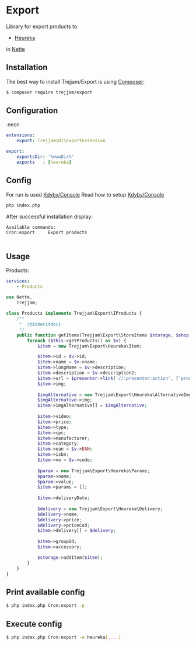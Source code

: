 Export
======

Library for export products to 
- [Heureka](http://www.heureka.cz/)

in [Nette](http://nette.org)

Installation
------------

The best way to install Trejjam/Export is using  [Composer](http://getcomposer.org/):

```sh
$ composer require trejjam/export
```

Configuration
-------------

.neon
```yml
extensions:
	export: Trejjam\DI\ExportExtension

export:
	exportsDir: '%wwwDir%'
    exports   : [heureka]
```
Config
------

For run is used [Kdyby/Console](https://github.com/kdyby/console)
Read how to setup [Kdyby/Console](https://github.com/Kdyby/Console/blob/master/docs/en/index.md)

```sh
php index.php
```

After successful installation display:

```sh
Available commands:
Cron:export     Export products
	
```

Usage
-----

Products:

```yml
services:
	- Products
```

```php
use Nette,
	Trejjam;
	
class Products implements Trejjam\Export\IProducts {
	/**
     *  {@inheritdoc}
     */
    public function getItems(Trejjam\Export\StoreItems $storage, $shop, Symfony\Component\Console\Command\Command $command, Symfony\Component\Console\Input\InputInterface $input, Symfony\Component\Console\Output\OutputInterface $output) {
        foreach ($this->getProducts() as $v) {
            $item = new Trejjam\Export\Heureka\Item;

            $item->id = $v->id;
            $item->name = $v->name;
            $item->longName = $v->description;
            $item->description = $v->description2;
            $item->url = $presenter->link('//:presenter:action', ['productId' => $v->id,]);
            $item->img;
            
			$imgAlternative = new Trejjam\Export\Heureka\AlternativeImg;
            $imgAlternative->img;
            $item->imgAlternative[] = $imgAlternative;
   
            $item->video;
            $item->price;
            $item->type;
            $item->cpc;
            $item->manufacturer;
            $item->category;
            $item->ean = $v->EAN;
            $item->isbn;
            $item->no = $v->code;
   
            $param = new Trejjam\Export\Heureka\Params;
            $param->name;
            $param->value;
            $item->params = [];
   
            $item->deliveryDate;
   
            $delivery = new Trejjam\Export\Heureka\Delivery;
            $delivery->name;
            $delivery->price;
            $delivery->priceCod;
            $item->delivery[] = $delivery;
            
            $item->groupId;
            $item->accessory;

            $storage->addItem($item);
        }
    }
}
```

Print available config
----------------------
```sh
$ php index.php Cron:export -p
```

Execute config
----------------------
```sh
$ php index.php Cron:export -e heureka[,...]
```
